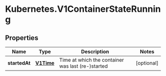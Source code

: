 # Kubernetes.V1ContainerStateRunning

## Properties
Name | Type | Description | Notes
------------ | ------------- | ------------- | -------------
**startedAt** | [**V1Time**](V1Time.md) | Time at which the container was last (re-)started | [optional] 



